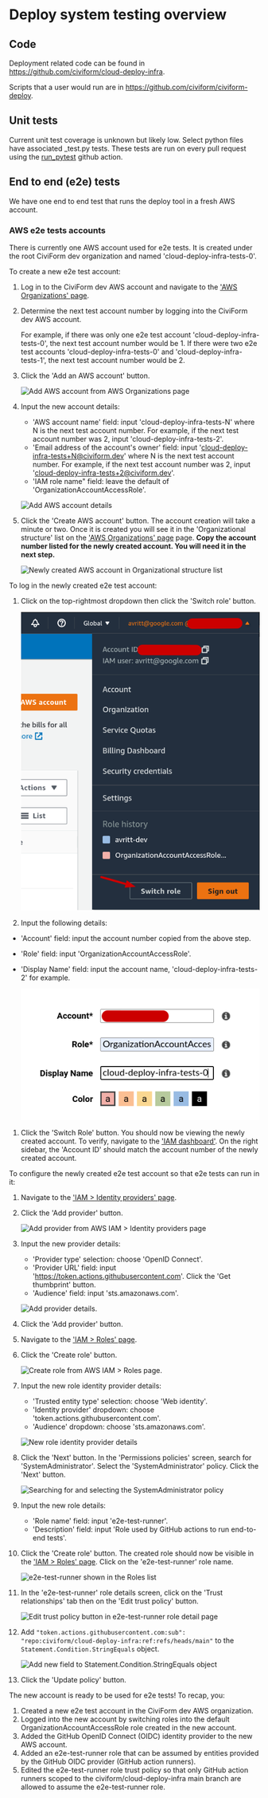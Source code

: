 # Deploy system testing overview

## Code

Deployment related code can be found in
https://github.com/civiform/cloud-deploy-infra.

Scripts that a user would run are in
https://github.com/civiform/civiform-deploy.

## Unit tests

Current unit test coverage is unknown but likely low. Select python files have
associated \_test.py tests. These tests are run on every pull request using the
[run_pytest](https://github.com/civiform/cloud-deploy-infra/blob/main/.github/workflows/run_pytest.yaml)
github action.

## End to end (e2e) tests

We have one end to end test that runs the deploy tool in a fresh AWS account.

### AWS e2e tests accounts

There is currently one AWS account used for e2e tests. It is created under the
root CiviForm dev organization and named 'cloud-deploy-infra-tests-0'.

To create a new e2e test account: 

1. Log in to the CiviForm dev AWS account and navigate to the ['AWS
   Organizations'
   page](https://us-east-1.console.aws.amazon.com/organizations/v2/home/root).
1. Determine the next test account number by logging into the CiviForm dev AWS
   account.

	For example, if there was only one e2e test account
	'cloud-deploy-infra-tests-0', the next test account number would be 1. If
	there were two e2e test accounts 'cloud-deploy-infra-tests-0' and
	'cloud-deploy-infra-tests-1', the next test account number would be 2.
1. Click the 'Add an AWS account' button.

	![Add AWS account from AWS Organizations
	page](../../../.gitbook/assets/add-account.png)

1. Input the new account details:

   - 'AWS account name' field: input 'cloud-deploy-infra-tests-N' where N is
	 the next test account number.  For example, if the next test account
	 number was 2, input 'cloud-deploy-infra-tests-2'.
   - 'Email address of the account's owner' field: input
	 'cloud-deploy-infra-tests+N@civiform.dev' where N is the next test account
	 number. For example, if the next test account number was 2, input
	 'cloud-deploy-infra-tests+2@civiform.dev'.
   - 'IAM role name" field: leave the default of
	 'OrganizationAccountAccessRole'.
	
	![Add AWS account
	details](../../../.gitbook/assets/add-account-details.png)

1. Click the 'Create AWS account' button. The account creation will take a
minute or two. Once it is created you will see it in the 'Organizational
structure' list on the ['AWS Organizations'
page](https://us-east-1.console.aws.amazon.com/organizations/v2/home/root)
page. **Copy the account number listed for the newly created account. You will
need it in the next step.**

	![Newly created AWS account in Organizational structure
	list](../../../.gitbook/assets/new-account-in-list.png)

To log in the newly created e2e test account:

1. Click on the top-rightmost dropdown then click the 'Switch role' button.

	![Switch role dropdown](../../../.gitbook/assets/switch-role.png)

1. Input the following details:

  - 'Account' field: input the account number copied from the above step.
  - 'Role' field: input 'OrganizationAccountAccessRole'.
  - 'Display Name' field: input the account name, 'cloud-deploy-infra-tests-2'
	for example.

	![Switch role details](../../../.gitbook/assets/switch-role-details.png)

1. Click the 'Switch Role' button.  You should now be viewing the newly created
account. To verify, navigate to the ['IAM
dashboard'](https://us-east-1.console.aws.amazon.com/iamv2/home?region=us-east-1#/home).
On the right sidebar, the 'Account ID' should match the account number of the
newly created account.

To configure the newly created e2e test account so that e2e tests can run in
it:

1. Navigate to the ['IAM > Identity providers'
page](https://us-east-1.console.aws.amazon.com/iamv2/home?region=us-east-1#/identity_providers).
1. Click the 'Add provider' button.

	![Add provider from AWS IAM > Identity providers
	page](../../../.gitbook/assets/add-identity-provider.png)
1. Input the new provider details:

	- 'Provider type' selection: choose 'OpenID Connect'.
	- 'Provider URL' field: input
	  'https://token.actions.githubusercontent.com'. Click the 'Get thumbprint'
	  button.
	- 'Audience' field: input 'sts.amazonaws.com'.

	![Add provider
	details](../../../.gitbook/assets/add-identity-provider-details.png).
1. Click the 'Add provider' button.
1. Navigate to the ['IAM > Roles'
page](https://us-east-1.console.aws.amazon.com/iamv2/home?region=us-east-1#/roles).
1. Click the 'Create role' button.

	![Create role from AWS IAM > Roles
	page](../../../.gitbook/assets/add-role.png).
1. Input the new role identity provider details:

	- 'Trusted entity type' selection: choose 'Web identity'.
	- 'Identity provider' dropdown: choose
	  'token.actions.githubusercontent.com'.
	- 'Audience' dropdown: choose 'sts.amazonaws.com'.

	![New role identity provider
	details](../../../.gitbook/assets/add-role-details-provider.png)
1. Click the 'Next' button. In the 'Permissions policies' screen, search for
'SystemAdministrator'. Select the 'SystemAdministrator' policy. Click the
'Next' button.

	![Searching for and selecting the SystemAdministrator
	policy](../../../.gitbook/assets/add-role-details-policies.png)
1. Input the  new role details:

	- 'Role name' field: input 'e2e-test-runner'.
	- 'Description' field: input 'Role used by GitHub actions to run end-to-end
	  tests'.
1. Click the 'Create role' button. The created role should now be visible in
the ['IAM > Roles'
page](https://us-east-1.console.aws.amazon.com/iamv2/home?region=us-east-1#/roles).
Click on the 'e2e-test-runner' role name.

	![e2e-test-runner shown in the Roles
	list](../../../.gitbook/assets/role-in-list.png)
1. In the 'e2e-test-runner' role details screen, click on the 'Trust
relationships' tab then on the 'Edit trust policy' button.

	![Edit trust policy button in e2e-test-runner role detail
	page](../../../.gitbook/assets/edit-trust-policy.png)
1. Add `"token.actions.githubusercontent.com:sub":
"repo:civiform/cloud-deploy-infra:ref:refs/heads/main"` to the
`Statement.Condition.StringEquals` object.

	![Add new field to Statement.Condition.StringEquals
	object](../../../.gitbook/assets/edit-trust-policy-details.png)
1. Click the 'Update policy' button.

The new account is ready to be used for e2e tests!  To recap, you:

1. Created a new e2e test account in the CiviForm dev AWS organization.
1. Logged into the new account by switching roles into the default
OrganizationAccountAccessRole role created in the new account.
1. Added the GitHub OpenID Connect (OIDC) identity provider to the new AWS
account.
1. Added an e2e-test-runner role that can be assumed by entities provided by
the GitHub OIDC provider (GitHub action runners).
1. Edited the e2e-test-runner role trust policy so that only GitHub action
runners scoped to the civiform/cloud-deploy-infra main branch are allowed to
assume the e2e-test-runner role.

